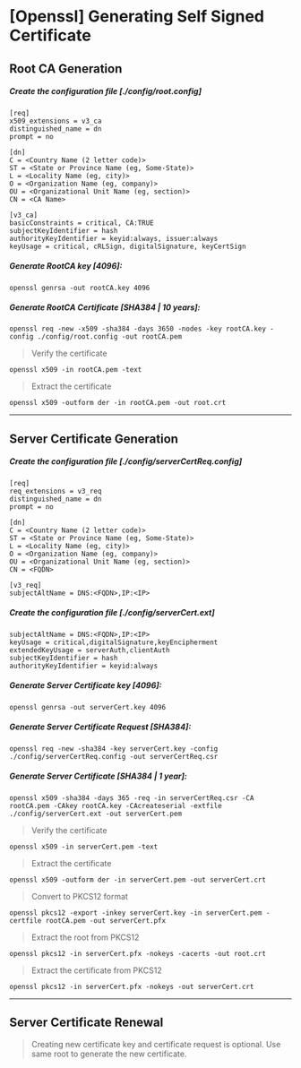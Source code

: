 # [Openssl] Generating Self Signed Certificate

## Root CA Generation

##### Create the configuration file [./config/root.config]

```
[req]
x509_extensions = v3_ca
distinguished_name = dn
prompt = no

[dn]
C = <Country Name (2 letter code)>
ST = <State or Province Name (eg, Some-State)>
L = <Locality Name (eg, city)>
O = <Organization Name (eg, company)>
OU = <Organizational Unit Name (eg, section)>
CN = <CA Name>

[v3_ca]
basicConstraints = critical, CA:TRUE
subjectKeyIdentifier = hash
authorityKeyIdentifier = keyid:always, issuer:always
keyUsage = critical, cRLSign, digitalSignature, keyCertSign
```

##### Generate RootCA key [4096]:

``openssl genrsa -out rootCA.key 4096``

##### Generate RootCA Certificate [SHA384 | 10 years]:

``openssl req -new -x509 -sha384 -days 3650 -nodes -key rootCA.key -config ./config/root.config -out rootCA.pem``

> Verify the certificate

``openssl x509 -in rootCA.pem -text``

> Extract the certificate

``openssl x509 -outform der -in rootCA.pem -out root.crt``

---

## Server Certificate Generation

##### Create the configuration file [./config/serverCertReq.config]

```
[req]
req_extensions = v3_req
distinguished_name = dn
prompt = no

[dn]
C = <Country Name (2 letter code)>
ST = <State or Province Name (eg, Some-State)>
L = <Locality Name (eg, city)>
O = <Organization Name (eg, company)>
OU = <Organizational Unit Name (eg, section)>
CN = <FQDN>

[v3_req]
subjectAltName = DNS:<FQDN>,IP:<IP>
```

##### Create the configuration file [./config/serverCert.ext]

```
subjectAltName = DNS:<FQDN>,IP:<IP>
keyUsage = critical,digitalSignature,keyEncipherment
extendedKeyUsage = serverAuth,clientAuth
subjectKeyIdentifier = hash
authorityKeyIdentifier = keyid:always
```

##### Generate Server Certificate key [4096]:

``openssl genrsa -out serverCert.key 4096``

##### Generate Server Certificate Request [SHA384]:

``openssl req -new -sha384 -key serverCert.key -config ./config/serverCertReq.config -out serverCertReq.csr``

##### Generate Server Certificate [SHA384 | 1 year]:

``openssl x509 -sha384 -days 365 -req -in serverCertReq.csr -CA rootCA.pem -CAkey rootCA.key -CAcreateserial -extfile ./config/serverCert.ext -out serverCert.pem``

> Verify the certificate

``openssl x509 -in serverCert.pem -text``

> Extract the certificate

``openssl x509 -outform der -in serverCert.pem -out serverCert.crt``

> Convert to PKCS12 format

``openssl pkcs12 -export -inkey serverCert.key -in serverCert.pem -certfile rootCA.pem -out serverCert.pfx``

> Extract the root from PKCS12

``openssl pkcs12 -in serverCert.pfx -nokeys -cacerts -out root.crt``

> Extract the certificate from PKCS12

``openssl pkcs12 -in serverCert.pfx -nokeys -out serverCert.crt``

---

## Server Certificate Renewal
> Creating new certificate key and certificate request is optional. Use same root to generate the new certificate.
